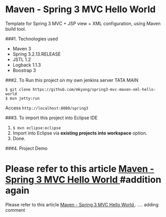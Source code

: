 Maven - Spring 3 MVC Hello World
======================================
Template for Spring 3 MVC + JSP view + XML configuration, using Maven build tool.

###1. Technologies used
* Maven 3
* Spring 3.2.13.RELEASE
* JSTL 1.2
* Logback 1.1.3
* Boostrap 3

###2. To Run this project on my own jenkins server TATA MAIN
```shell
$ git clone https://github.com/mkyong/spring3-mvc-maven-xml-hello-world
$ mvn jetty:run
```
Access ```http://localhost:8080/spring3```

###3. To import this project into Eclipse IDE
1. ```$ mvn eclipse:eclipse```
2. Import into Eclipse via **existing projects into workspace** option.
3. Done.

###4. Project Demo

Please refer to this article [Maven - Spring 3 MVC Hello World ](http://www.mkyong.com/spring3/spring-3-mvc-hello-world-example/)
#addition
again
=======
Please refer to this article [Maven - Spring 3 MVC Hello World ](http://www.mkyong.com/spring3/spring-3-mvc-hello-world-example/).
....
adding comment

